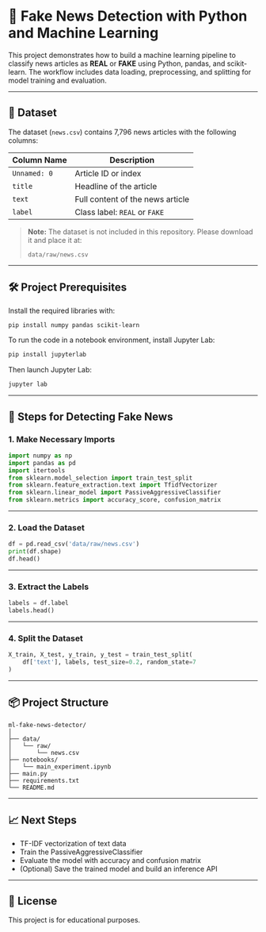 # 📰 Fake News Detection with Python and Machine Learning

This project demonstrates how to build a machine learning pipeline to classify news articles as **REAL** or **FAKE** using Python, pandas, and scikit-learn. The workflow includes data loading, preprocessing, and splitting for model training and evaluation.

---

## 📁 Dataset

The dataset (`news.csv`) contains 7,796 news articles with the following columns:

| Column Name  | Description                      |
| ------------ | -------------------------------- |
| `Unnamed: 0` | Article ID or index              |
| `title`      | Headline of the article          |
| `text`       | Full content of the news article |
| `label`      | Class label: `REAL` or `FAKE`    |

> **Note:** The dataset is not included in this repository. Please download it and place it at:
>
> ```
> data/raw/news.csv
> ```

---

## 🛠️ Project Prerequisites

Install the required libraries with:

```bash
pip install numpy pandas scikit-learn
```

To run the code in a notebook environment, install Jupyter Lab:

```bash
pip install jupyterlab
```

Then launch Jupyter Lab:

```bash
jupyter lab
```

---

## 🚀 Steps for Detecting Fake News

### 1. Make Necessary Imports

```python
import numpy as np
import pandas as pd
import itertools
from sklearn.model_selection import train_test_split
from sklearn.feature_extraction.text import TfidfVectorizer
from sklearn.linear_model import PassiveAggressiveClassifier
from sklearn.metrics import accuracy_score, confusion_matrix
```

---

### 2. Load the Dataset

```python
df = pd.read_csv('data/raw/news.csv')
print(df.shape)
df.head()
```

---

### 3. Extract the Labels

```python
labels = df.label
labels.head()
```

---

### 4. Split the Dataset

```python
X_train, X_test, y_train, y_test = train_test_split(
    df['text'], labels, test_size=0.2, random_state=7
)
```

---

## 📦 Project Structure

```
ml-fake-news-detector/
│
├── data/
│   └── raw/
│       └── news.csv
├── notebooks/
│   └── main_experiment.ipynb
├── main.py
├── requirements.txt
└── README.md
```

---

## 📈 Next Steps

- TF-IDF vectorization of text data
- Train the PassiveAggressiveClassifier
- Evaluate the model with accuracy and confusion matrix
- (Optional) Save the trained model and build an inference API

---

## 📝 License

This project is for educational purposes.
